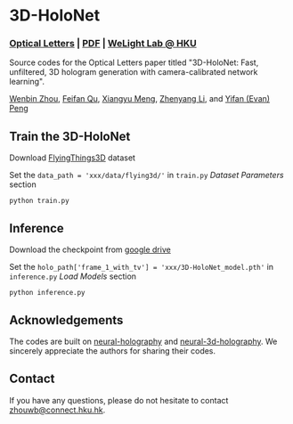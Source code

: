 # 3D-HoloNet
### [Optical Letters](https://doi.org/10.1364/OL.544816) | [PDF](https://hku.welight.fun/wenbin/assets/pdf/zhou20253d.pdf) | [WeLight Lab @ HKU](https://hku.welight.fun/)

Source codes for the Optical Letters paper titled "3D-HoloNet: Fast, unfiltered, 3D hologram generation with camera-calibrated network learning".

[Wenbin Zhou](https://hku.welight.fun/wenbin),
[Feifan Qu](https://qufeifan.github.io/),
[Xiangyu Meng](https://www.linkedin.com/in/xiangyu-meng-907836302/),
[Zhenyang Li](https://lagrangeli.github.io/),
and [Yifan (Evan) Peng](https://www.eee.hku.hk/~evanpeng/)

## Train the 3D-HoloNet

Download [FlyingThings3D](https://lmb.informatik.uni-freiburg.de/resources/datasets/SceneFlowDatasets.en.html) dataset


Set the ```data_path = 'xxx/data/flying3d/'``` in ```train.py``` *Dataset Parameters* section
```
python train.py
```

## Inference

Download the checkpoint from [google drive](https://drive.google.com/file/d/1aUQKiLORXeXhXTeLOd5ET0srHOKbdXz3/view?usp=sharing)

Set the ```holo_path['frame_1_with_tv'] = 'xxx/3D-HoloNet_model.pth'``` in ```inference.py``` *Load Models* section

```
python inference.py
```

## Acknowledgements
The codes are built on [neural-holography](https://github.com/computational-imaging/neural-holography) and [neural-3d-holography](https://github.com/computational-imaging/neural-3d-holography). We sincerely appreciate the authors for sharing their codes.
## Contact
If you have any questions, please do not hesitate to contact [zhouwb@connect.hku.hk](zhouwb@connect.hku.hk).